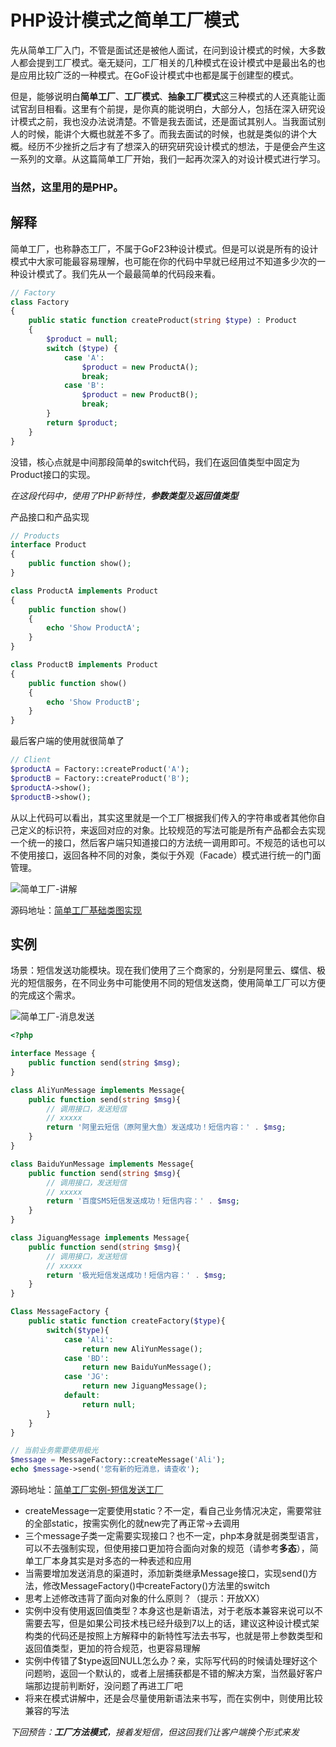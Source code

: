 # PHP设计模式之简单工厂模式

先从简单工厂入门，不管是面试还是被他人面试，在问到设计模式的时候，大多数人都会提到工厂模式。毫无疑问，工厂相关的几种模式在设计模式中是最出名的也是应用比较广泛的一种模式。在GoF设计模式中也都是属于创建型的模式。

但是，能够说明白**简单工厂**、**工厂模式**、**抽象工厂模式**这三种模式的人还真能让面试官刮目相看。这里有个前提，是你真的能说明白，大部分人，包括在深入研究设计模式之前，我也没办法说清楚。不管是我去面试，还是面试其别人。当我面试别人的时候，能讲个大概也就差不多了。而我去面试的时候，也就是类似的讲个大概。经历不少挫折之后才有了想深入的研究研究设计模式的想法，于是便会产生这一系列的文章。从这篇简单工厂开始，我们一起再次深入的对设计模式进行学习。

### 当然，这里用的是PHP。

## 解释

简单工厂，也称静态工厂，不属于GoF23种设计模式。但是可以说是所有的设计模式中大家可能最容易理解，也可能在你的代码中早就已经用过不知道多少次的一种设计模式了。我们先从一个最最简单的代码段来看。

```php
// Factory
class Factory
{
    public static function createProduct(string $type) : Product
    {
        $product = null;
        switch ($type) {
            case 'A':
                $product = new ProductA();
                break;
            case 'B':
                $product = new ProductB();
                break;
        }
        return $product;
    }
}
```

没错，核心点就是中间那段简单的switch代码，我们在返回值类型中固定为Product接口的实现。

*在这段代码中，使用了PHP新特性，**参数类型**及**返回值类型***

产品接口和产品实现

```php
// Products
interface Product
{
    public function show();
}

class ProductA implements Product
{
    public function show()
    {
        echo 'Show ProductA';
    }
}

class ProductB implements Product
{
    public function show()
    {
        echo 'Show ProductB';
    }
}
```

最后客户端的使用就很简单了

```php
// Client
$productA = Factory::createProduct('A');
$productB = Factory::createProduct('B');
$productA->show();
$productB->show();
```

从以上代码可以看出，其实这里就是一个工厂根据我们传入的字符串或者其他你自己定义的标识符，来返回对应的对象。比较规范的写法可能是所有产品都会去实现一个统一的接口，然后客户端只知道接口的方法统一调用即可。不规范的话也可以不使用接口，返回各种不同的对象，类似于外观（Facade）模式进行统一的门面管理。

![简单工厂-讲解](https://raw.githubusercontent.com/zhangyue0503/designpatterns-php/master/01.simple-factory/%08img/simple-factory.jpg)

源码地址：[简单工厂基础类图实现](https://github.com/zhangyue0503/designpatterns-php/blob/master/01.simple-factory/source/simple-factory.php)

## 实例

场景：短信发送功能模块。现在我们使用了三个商家的，分别是阿里云、蝶信、极光的短信服务，在不同业务中可能使用不同的短信发送商，使用简单工厂可以方便的完成这个需求。

![简单工厂-消息发送](https://raw.githubusercontent.com/zhangyue0503/designpatterns-php/master/01.simple-factory/%08img/simple-factory-message.jpg)

```php
<?php

interface Message {
    public function send(string $msg);
}

class AliYunMessage implements Message{
    public function send(string $msg){
        // 调用接口，发送短信
        // xxxxx
        return '阿里云短信（原阿里大鱼）发送成功！短信内容：' . $msg;
    }
}

class BaiduYunMessage implements Message{
    public function send(string $msg){
        // 调用接口，发送短信
        // xxxxx
        return '百度SMS短信发送成功！短信内容：' . $msg;
    }
}

class JiguangMessage implements Message{
    public function send(string $msg){
        // 调用接口，发送短信
        // xxxxx
        return '极光短信发送成功！短信内容：' . $msg;
    }
}

Class MessageFactory {
    public static function createFactory($type){
        switch($type){
            case 'Ali':
                return new AliYunMessage();
            case 'BD':
                return new BaiduYunMessage();
            case 'JG':
                return new JiguangMessage();
            default:
                return null;
        }
    }
}

// 当前业务需要使用极光
$message = MessageFactory::createMessage('Ali');
echo $message->send('您有新的短消息，请查收');
```

源码地址：[简单工厂实例-短信发送工厂](https://github.com/zhangyue0503/designpatterns-php/blob/master/01.simple-factory/source/simple-factory-message.php)

- createMessage一定要使用static？不一定，看自己业务情况决定，需要常驻的全部static，按需实例化的就new完了再正常->去调用
- 三个message子类一定需要实现接口？也不一定，php本身就是弱类型语言，可以不去强制实现，但使用接口更加符合面向对象的规范（请参考**多态**），简单工厂本身其实是对多态的一种表述和应用
- 当需要增加发送消息的渠道时，添加新类继承Message接口，实现send()方法，修改MessageFactory()中createFactory()方法里的switch
- 思考上述修改违背了面向对象的什么原则？（提示：开放XX）
- 实例中没有使用返回值类型？本身这也是新语法，对于老版本兼容来说可以不需要去写，但是如果公司技术栈已经升级到7以上的话，建议这种设计模式架构类的代码还是按照上方解释中的新特性写法去书写，也就是带上参数类型和返回值类型，更加的符合规范，也更容易理解
- 实例中传错了$type返回NULL怎么办？亲，实际写代码的时候请处理好这个问题哟，返回一个默认的，或者上层捕获都是不错的解决方案，当然最好客户端那边提前判断好，没问题了再进工厂吧
- 将来在模式讲解中，还是会尽量使用新语法来书写，而在实例中，则使用比较兼容的写法

*下回预告：**工厂方法模式**，接着发短信，但这回我们让客户端换个形式来发*